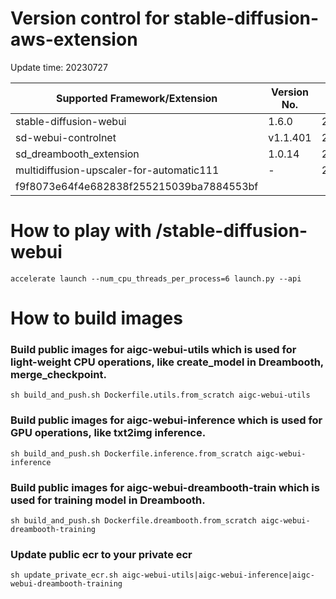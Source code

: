 # Version control for stable-diffusion-aws-extension

Update time: 20230727

| Supported Framework/Extension | Version No.| Update date | Commit ID |
| --------------------- | --------- | --------------------- | --------- |
| stable-diffusion-webui|1.6.0|20230901|5ef669de080814067961f28357256e8fe27544f4|
| sd-webui-controlnet | v1.1.401|20230905|fd37e9fc7ced2c3a39aaa3860916672c8d0fbfe8|
| sd_dreambooth_extension | 1.0.14| 20230708| c2a5617c587b812b5a408143ddfb18fc49234edf|
| multidiffusion-upscaler-for-automatic111 | - | 20230722 |
f9f8073e64f4e682838f255215039ba7884553bf|
# How to play with /stable-diffusion-webui

```
accelerate launch --num_cpu_threads_per_process=6 launch.py --api

```

# How to build images

### Build public images for aigc-webui-utils which is used for light-weight CPU operations, like create_model in Dreambooth, merge_checkpoint.

```
sh build_and_push.sh Dockerfile.utils.from_scratch aigc-webui-utils

```

### Build public images for aigc-webui-inference which is used for GPU operations, like txt2img inference.

```
sh build_and_push.sh Dockerfile.inference.from_scratch aigc-webui-inference

```

### Build public images for aigc-webui-dreambooth-train which is used for training model in Dreambooth.

```
sh build_and_push.sh Dockerfile.dreambooth.from_scratch aigc-webui-dreambooth-training

```

### Update public ecr to your private ecr

```
sh update_private_ecr.sh aigc-webui-utils|aigc-webui-inference|aigc-webui-dreambooth-training

```
